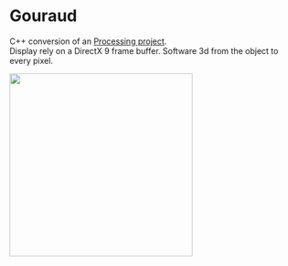 # Gouraud

C++ conversion of an [Processing project](https://github.com/rodolphe74/Gouraud-Shading-from-Scratch).\
Display rely on a DirectX 9 frame buffer.
Software 3d from the object to every pixel.

<img src="images/gouraud.gif" width=320>
